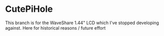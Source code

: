 # CutePiHole

This branch is for the WaveShare 1.44" LCD which I've stopped developing against. Here for historical reasons / future effort
